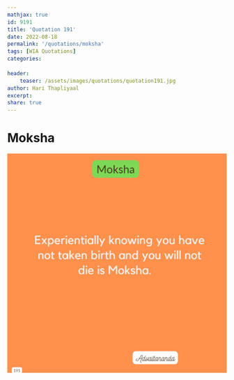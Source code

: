 ```yaml
---
mathjax: true
id: 9191
title: 'Quotation 191'
date: 2022-08-18
permalink: '/quotations/moksha'
tags: [WIA Quotations] 
categories: 

header:
    teaser: /assets/images/quotations/quotation191.jpg
author: Hari Thapliyaal 
excerpt:
share: true 
---
```


# Moksha

![Moksha](/assets/images/quotations/quotation191.jpg)

